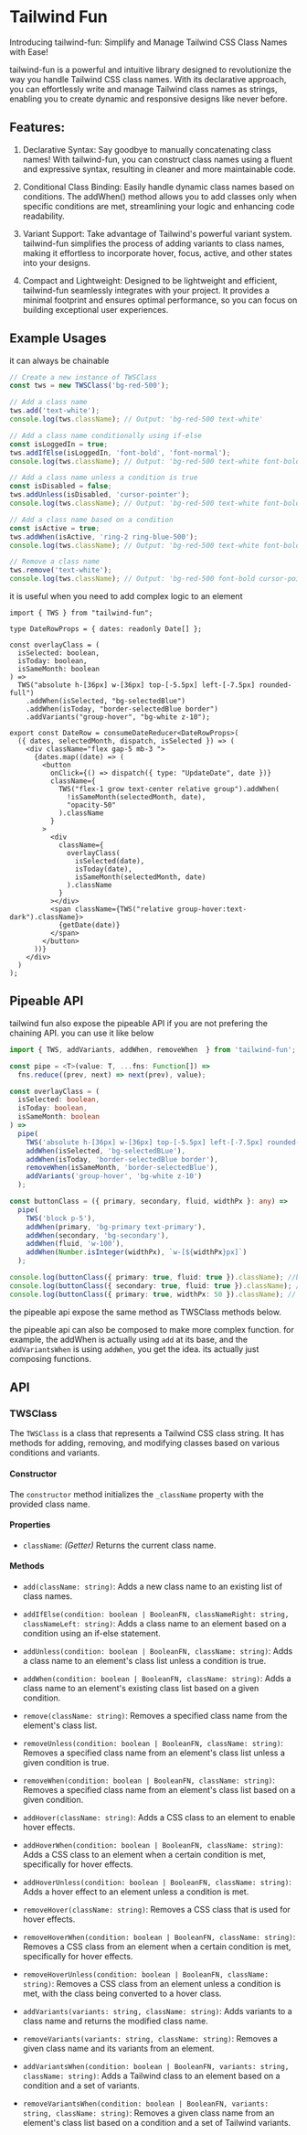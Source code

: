 # Tailwind Fun
Introducing tailwind-fun: Simplify and Manage Tailwind CSS Class Names with Ease!

tailwind-fun is a powerful and intuitive library designed to revolutionize the way you handle Tailwind CSS class names. With its declarative approach, you can effortlessly write and manage Tailwind class names as strings, enabling you to create dynamic and responsive designs like never before.

## Features:

1. Declarative Syntax: Say goodbye to manually concatenating class names! With tailwind-fun, you can construct class names using a fluent and expressive syntax, resulting in cleaner and more maintainable code.

2. Conditional Class Binding: Easily handle dynamic class names based on conditions. The addWhen() method allows you to add classes only when specific conditions are met, streamlining your logic and enhancing code readability.

3. Variant Support: Take advantage of Tailwind's powerful variant system. tailwind-fun simplifies the process of adding variants to class names, making it effortless to incorporate hover, focus, active, and other states into your designs.

4. Compact and Lightweight: Designed to be lightweight and efficient, tailwind-fun seamlessly integrates with your project. It provides a minimal footprint and ensures optimal performance, so you can focus on building exceptional user experiences.

## Example Usages

it can always be chainable
```typescript
// Create a new instance of TWSClass
const tws = new TWSClass('bg-red-500');

// Add a class name
tws.add('text-white');
console.log(tws.className); // Output: 'bg-red-500 text-white'

// Add a class name conditionally using if-else
const isLoggedIn = true;
tws.addIfElse(isLoggedIn, 'font-bold', 'font-normal');
console.log(tws.className); // Output: 'bg-red-500 text-white font-bold'

// Add a class name unless a condition is true
const isDisabled = false;
tws.addUnless(isDisabled, 'cursor-pointer');
console.log(tws.className); // Output: 'bg-red-500 text-white font-bold cursor-pointer'

// Add a class name based on a condition
const isActive = true;
tws.addWhen(isActive, 'ring-2 ring-blue-500');
console.log(tws.className); // Output: 'bg-red-500 text-white font-bold cursor-pointer ring-2 ring-blue-500'

// Remove a class name
tws.remove('text-white');
console.log(tws.className); // Output: 'bg-red-500 font-bold cursor-pointer ring-2 ring-blue-500'
```

it is useful when you need to add complex logic to an element


```tsx
import { TWS } from "tailwind-fun";

type DateRowProps = { dates: readonly Date[] };

const overlayClass = (
  isSelected: boolean,
  isToday: boolean,
  isSameMonth: boolean
) =>
  TWS("absolute h-[36px] w-[36px] top-[-5.5px] left-[-7.5px] rounded-full")
    .addWhen(isSelected, "bg-selectedBlue")
    .addWhen(isToday, "border-selectedBlue border")
    .addVariants("group-hover", "bg-white z-10");

export const DateRow = consumeDateReducer<DateRowProps>(
  ({ dates, selectedMonth, dispatch, isSelected }) => (
    <div className="flex gap-5 mb-3 ">
      {dates.map((date) => (
        <button
          onClick={() => dispatch({ type: "UpdateDate", date })}
          className={
            TWS("flex-1 grow text-center relative group").addWhen(
              !isSameMonth(selectedMonth, date),
              "opacity-50"
            ).className
          }
        >
          <div
            className={
              overlayClass(
                isSelected(date),
                isToday(date),
                isSameMonth(selectedMonth, date)
              ).className
            }
          ></div>
          <span className={TWS("relative group-hover:text-dark").className}>
            {getDate(date)}
          </span>
        </button>
      ))}
    </div>
  )
);

```

## Pipeable API

tailwind fun also expose the pipeable API if you are not prefering the chaining API. you can use it like below

```typescript
import { TWS, addVariants, addWhen, removeWhen  } from 'tailwind-fun';

const pipe = <T>(value: T, ...fns: Function[]) =>
  fns.reduce((prev, next) => next(prev), value);

const overlayClass = (
  isSelected: boolean,
  isToday: boolean,
  isSameMonth: boolean
) =>
  pipe(
    TWS('absolute h-[36px] w-[36px] top-[-5.5px] left-[-7.5px] rounded-full'),
    addWhen(isSelected, 'bg-selectedBLue'),
    addWhen(isToday, 'border-selectedBlue border'),
    removeWhen(isSameMonth, 'border-selectedBlue'),
    addVariants('group-hover', 'bg-white z-10')
  );

const buttonClass = ({ primary, secondary, fluid, widthPx }: any) =>
  pipe(
    TWS('block p-5'),
    addWhen(primary, 'bg-primary text-primary'),
    addWhen(secondary, 'bg-secondary'),
    addWhen(fluid, 'w-100'),
    addWhen(Number.isInteger(widthPx), `w-[${widthPx}px]`)
  );

console.log(buttonClass({ primary: true, fluid: true }).className); //block p-5 bg-primary text-primary w-100
console.log(buttonClass({ secondary: true, fluid: true }).className); // block p-5 bg-secondary w-100;
console.log(buttonClass({ primary: true, widthPx: 50 }).className); // block p-5 bg-primary text-primary w-[50px];

```
the pipeable api expose the same method as TWSClass methods below. 

the pipeable api can also be composed to make more complex function. for example, the addWhen is actually using `add` at its base, and the `addVariantsWhen` is using `addWhen`, you get the idea. its actually just composing functions.

## API

### TWSClass

The `TWSClass` is a class that represents a Tailwind CSS class string. It has methods for adding, removing, and modifying classes based on various conditions and variants.

#### Constructor

The `constructor` method initializes the `_className` property with the provided class name.

#### Properties

- `className`: _(Getter)_ Returns the current class name.

#### Methods

- `add(className: string)`: Adds a new class name to an existing list of class names.

- `addIfElse(condition: boolean | BooleanFN, classNameRight: string, classNameLeft: string)`: Adds a class name to an element based on a condition using an if-else statement.

- `addUnless(condition: boolean | BooleanFN, className: string)`: Adds a class name to an element's class list unless a condition is true.

- `addWhen(condition: boolean | BooleanFN, className: string)`: Adds a class name to an element's existing class list based on a given condition.

- `remove(className: string)`: Removes a specified class name from the element's class list.

- `removeUnless(condition: boolean | BooleanFN, className: string)`: Removes a specified class name from an element's class list unless a given condition is true.

- `removeWhen(condition: boolean | BooleanFN, className: string)`: Removes a specified class name from an element's class list based on a given condition.

- `addHover(className: string)`: Adds a CSS class to an element to enable hover effects.

- `addHoverWhen(condition: boolean | BooleanFN, className: string)`: Adds a CSS class to an element when a certain condition is met, specifically for hover effects.

- `addHoverUnless(condition: boolean | BooleanFN, className: string)`: Adds a hover effect to an element unless a condition is met.

- `removeHover(className: string)`: Removes a CSS class that is used for hover effects.

- `removeHoverWhen(condition: boolean | BooleanFN, className: string)`: Removes a CSS class from an element when a certain condition is met, specifically for hover effects.

- `removeHoverUnless(condition: boolean | BooleanFN, className: string)`: Removes a CSS class from an element unless a condition is met, with the class being converted to a hover class.

- `addVariants(variants: string, className: string)`: Adds variants to a class name and returns the modified class name.

- `removeVariants(variants: string, className: string)`: Removes a given class name and its variants from an element.

- `addVariantsWhen(condition: boolean | BooleanFN, variants: string, className: string)`: Adds a Tailwind class to an element based on a condition and a set of variants.

- `removeVariantsWhen(condition: boolean | BooleanFN, variants: string, className: string)`: Removes a given class name from an element's class list based on a condition and a set of Tailwind variants.
